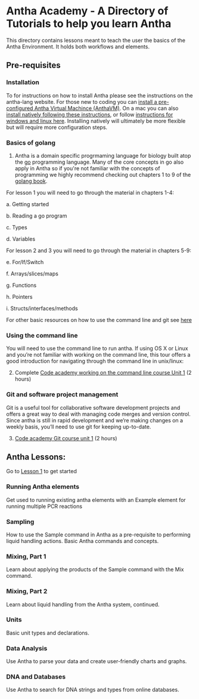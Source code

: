 # Antha Academy - A Directory of Tutorials to help you learn Antha

This directory contains lessons meant to teach the user the basics of the Antha Environment. 
It holds both workflows and elements.

## Pre-requisites

### Installation
To for instructions on how to install Antha  please see the instructions on the antha-lang website. For those new to coding you can [install a pre-configured Antha Virtual Machince (AnthaVM)](http://www.antha-lang.org/academy/install/quickinstall/index.html). On a mac you can also [install natively following these instructions](http://www.antha-lang.org/academy/install/advancedinstall/index.html), or follow [instructions for windows and linux here](https://github.com/antha-lang/antha). Installing natively will ultimately be more flexible but will require more configuration steps.

### Basics of golang
1. Antha is a domain specific progrmaming language for biology built atop the [go](golang.org) programming language. Many of the core concepts in go also apply in Antha so if you're not familiar with the concepts of programming we highly recommend checking out chapters 1 to 9 of the [golang book](https://www.golang-book.com/books/intro/1).

For lesson 1 you will need to go through the material in chapters 1-4:

a. Getting started  

b. Reading a go program 

c. Types 

d. Variables 


For lesson 2 and 3 you will need to go through the material in chapters 5-9:

e. For/If/Switch 

f. Arrays/slices/maps 

g. Functions 

h. Pointers

i. Structs/interfaces/methods 


For other basic resources on how to use the command line and git see [here](https://synthace.github.io/antha-lang-archive/docs/academy/basics.html)


### Using the command line
You will need to use the command line to run antha.
If using OS X or Linux and you’re not familiar with working on the command line, this tour offers a good introduction for navigating through the command line in unix/linux:

2. Complete [Code academy working on the command line course Unit 1](https://www.codecademy.com/learn/learn-the-command-line) (2 hours) 

### Git and software project management
Git is a useful tool for collaborative software development projects and offers a great way to deal with managing code merges and version control.
Since antha is still in rapid development and we’re making changes on a weekly basis, you’ll need to use git for keeping up-to-date.

3. [Code academy Git course unit 1](https://www.codecademy.com/learn/learn-git) (2 hours)

## Antha Lessons:
Go to [Lesson 1](Lesson1_RunningWorkflows/README.md) to  get started

### Running Antha elements
Get used to running existing antha elements with an Example element for running multiple PCR reactions

###  Sampling

How to use the Sample command in Antha as a pre-requisite to performing liquid 
handling actions. Basic Antha commands and concepts.

### Mixing, Part 1

Learn about applying the products of the Sample command with the Mix command. 


### Mixing, Part 2

Learn about liquid handling from the Antha system, continued.

### Units

Basic unit types and declarations.


### Data Analysis

Use Antha to parse your data and create user-friendly charts and graphs.

### DNA and Databases

Use Antha to search for DNA strings and types from online databases.
